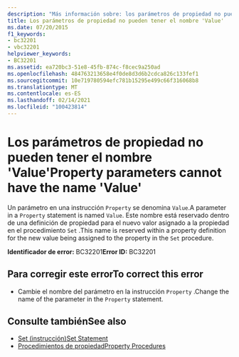 ```yaml
---
description: "Más información sobre: los parámetros de propiedad no pueden tener el nombre ' value '"
title: Los parámetros de propiedad no pueden tener el nombre 'Value'
ms.date: 07/20/2015
f1_keywords:
- bc32201
- vbc32201
helpviewer_keywords:
- BC32201
ms.assetid: ea720bc3-51e8-45fb-874c-f8cec9a250ad
ms.openlocfilehash: 484763213658e4f0de8d3d6b2cdca826c133fef1
ms.sourcegitcommit: 10e719780594efc781b15295e499c66f316068b8
ms.translationtype: MT
ms.contentlocale: es-ES
ms.lasthandoff: 02/14/2021
ms.locfileid: "100423814"
---
```

# <a name="property-parameters-cannot-have-the-name-value"></a><span data-ttu-id="a80ee-103">Los parámetros de propiedad no pueden tener el nombre 'Value'</span><span class="sxs-lookup"><span data-stu-id="a80ee-103">Property parameters cannot have the name 'Value'</span></span>

<span data-ttu-id="a80ee-104">Un parámetro en una instrucción `Property` se denomina `Value`.</span><span class="sxs-lookup"><span data-stu-id="a80ee-104">A parameter in a `Property` statement is named `Value`.</span></span> <span data-ttu-id="a80ee-105">Este nombre está reservado dentro de una definición de propiedad para el nuevo valor asignado a la propiedad en el procedimiento `Set` .</span><span class="sxs-lookup"><span data-stu-id="a80ee-105">This name is reserved within a property definition for the new value being assigned to the property in the `Set` procedure.</span></span>  
  
 <span data-ttu-id="a80ee-106">**Identificador de error:** BC32201</span><span class="sxs-lookup"><span data-stu-id="a80ee-106">**Error ID:** BC32201</span></span>  
  
## <a name="to-correct-this-error"></a><span data-ttu-id="a80ee-107">Para corregir este error</span><span class="sxs-lookup"><span data-stu-id="a80ee-107">To correct this error</span></span>  
  
- <span data-ttu-id="a80ee-108">Cambie el nombre del parámetro en la instrucción `Property` .</span><span class="sxs-lookup"><span data-stu-id="a80ee-108">Change the name of the parameter in the `Property` statement.</span></span>  
  
## <a name="see-also"></a><span data-ttu-id="a80ee-109">Consulte también</span><span class="sxs-lookup"><span data-stu-id="a80ee-109">See also</span></span>

- [<span data-ttu-id="a80ee-110">Set (instrucción)</span><span class="sxs-lookup"><span data-stu-id="a80ee-110">Set Statement</span></span>](../language-reference/statements/set-statement.md)
- [<span data-ttu-id="a80ee-111">Procedimientos de propiedad</span><span class="sxs-lookup"><span data-stu-id="a80ee-111">Property Procedures</span></span>](../programming-guide/language-features/procedures/property-procedures.md)
